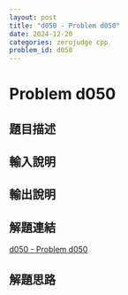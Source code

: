 ```yaml
---
layout: post
title: "d050 - Problem d050"
date: 2024-12-20
categories: zerojudge cpp
problem_id: d050
---
```


# Problem d050

## 題目描述



## 輸入說明



## 輸出說明



## 解題連結

[d050 - Problem d050](https://zerojudge.tw/ShowProblem?problemid=d050)

## 解題思路

